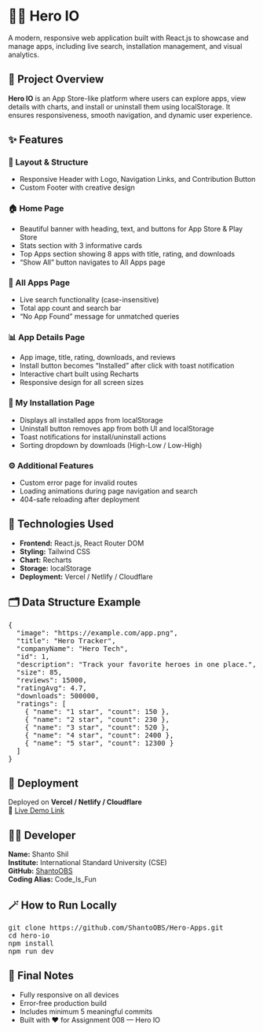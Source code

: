 <h1>🦸‍♂️ Hero IO</h1>

<p>
  A modern, responsive web application built with React.js to showcase and manage apps, 
  including live search, installation management, and visual analytics.
</p>

<h2>📖 Project Overview</h2>
<p>
  <strong>Hero IO</strong> is an App Store-like platform where users can explore apps, 
  view details with charts, and install or uninstall them using localStorage. 
  It ensures responsiveness, smooth navigation, and dynamic user experience.
</p>

<h2>✨ Features</h2>

<h3>🧱 Layout & Structure</h3>
<ul>
  <li>Responsive Header with Logo, Navigation Links, and Contribution Button</li>
  <li>Custom Footer with creative design</li>
</ul>

<h3>🏠 Home Page</h3>
<ul>
  <li>Beautiful banner with heading, text, and buttons for App Store & Play Store</li>
  <li>Stats section with 3 informative cards</li>
  <li>Top Apps section showing 8 apps with title, rating, and downloads</li>
  <li>“Show All” button navigates to All Apps page</li>
</ul>

<h3>📱 All Apps Page</h3>
<ul>
  <li>Live search functionality (case-insensitive)</li>
  <li>Total app count and search bar</li>
  <li>“No App Found” message for unmatched queries</li>
</ul>

<h3>📊 App Details Page</h3>
<ul>
  <li>App image, title, rating, downloads, and reviews</li>
  <li>Install button becomes “Installed” after click with toast notification</li>
  <li>Interactive chart built using Recharts</li>
  <li>Responsive design for all screen sizes</li>
</ul>

<h3>💾 My Installation Page</h3>
<ul>
  <li>Displays all installed apps from localStorage</li>
  <li>Uninstall button removes app from both UI and localStorage</li>
  <li>Toast notifications for install/uninstall actions</li>
  <li>Sorting dropdown by downloads (High-Low / Low-High)</li>
</ul>

<h3>⚙️ Additional Features</h3>
<ul>
  <li>Custom error page for invalid routes</li>
  <li>Loading animations during page navigation and search</li>
  <li>404-safe reloading after deployment</li>
</ul>

<h2>🧰 Technologies Used</h2>
<ul>
  <li><strong>Frontend:</strong> React.js, React Router DOM</li>
  <li><strong>Styling:</strong> Tailwind CSS</li>
  <li><strong>Chart:</strong> Recharts</li>
  <li><strong>Storage:</strong> localStorage</li>
  <li><strong>Deployment:</strong> Vercel / Netlify / Cloudflare</li>
</ul>

<h2>🗂️ Data Structure Example</h2>

<pre>
{
  "image": "https://example.com/app.png",
  "title": "Hero Tracker",
  "companyName": "Hero Tech",
  "id": 1,
  "description": "Track your favorite heroes in one place.",
  "size": 85,
  "reviews": 15000,
  "ratingAvg": 4.7,
  "downloads": 500000,
  "ratings": [
    { "name": "1 star", "count": 150 },
    { "name": "2 star", "count": 230 },
    { "name": "3 star", "count": 520 },
    { "name": "4 star", "count": 2400 },
    { "name": "5 star", "count": 12300 }
  ]
}
</pre>

<h2>🚀 Deployment</h2>
<p>
  Deployed on <strong>Vercel / Netlify / Cloudflare</strong><br>
  🔗 <a href="https://hero-apps222.netlify.app/" target="_blank">Live Demo Link</a>
</p>

<h2>🧑‍💻 Developer</h2>
<p>
  <strong>Name:</strong> Shanto Shil<br>
  <strong>Institute:</strong> International Standard University (CSE)<br>
  <strong>GitHub:</strong> <a href="https://github.com/ShantoOBS" target="_blank">ShantoOBS</a><br>
  <strong>Coding Alias:</strong> Code_Is_Fun
</p>

<h2>🪄 How to Run Locally</h2>
<pre>
git clone https://github.com/ShantoOBS/Hero-Apps.git
cd hero-io
npm install
npm run dev
</pre>

<h2>🏁 Final Notes</h2>
<ul>
  <li>Fully responsive on all devices</li>
  <li>Error-free production build</li>
  <li>Includes minimum 5 meaningful commits</li>
  <li>Built with ❤️ for Assignment 008 — Hero IO</li>
</ul>
